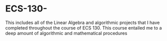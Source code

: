 # ECS-130-
This includes all of the Linear Algebra and algorithmic projects that I have completed throughout the course of ECS 130. This course entailed me to a deep amount of algorithmic and mathematical procedures
